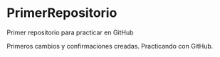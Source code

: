 # PrimerRepositorio
Primer repositorio para practicar en GitHub

Primeros cambios y confirmaciones creadas. 
Practicando con GitHub.

